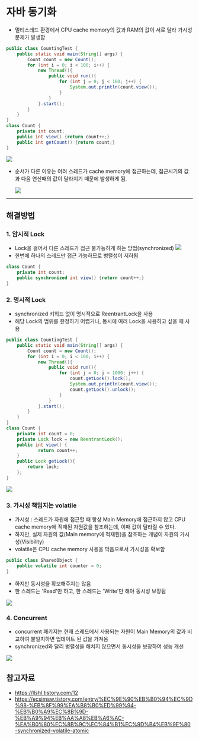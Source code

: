 # 자바 동기화
- 멀티스레드 환경에서 CPU cache memory의 값과 RAM의 값이 서로 달라 가시성 문제가 발생함

```java
public class CountingTest {
    public static void main(String[] args) {
        Count count = new Count();
        for (int i = 0; i < 100; i++) {
            new Thread(){
                public void run(){
                    for (int j = 0; j < 100; j++) {
                        System.out.println(count.view());
                    }
                }
            }.start();
        }
    }
}
class Count {
    private int count;
    public int view() {return count++;}
    public int getCount() {return count;}
}
```

<img src ="https://user-images.githubusercontent.com/15648142/223410320-540bd322-e168-459a-8411-a54cd2fcb378.png">

- 순서가 다른 이유는 여러 스레드가 cache memory에 접근하는데, 접근시기의 값과 다음 연산때의 값이 달라지기 때문에 발생하게 됨.

    <img src = "https://img1.daumcdn.net/thumb/R1280x0/?scode=mtistory2&fname=https%3A%2F%2Fblog.kakaocdn.net%2Fdn%2FnInzi%2FbtqEFDMNrQw%2FkkmbWPvsXE13ADdnAHOt8k%2Fimg.png">

---

## 해결방법

### 1. 암시적 Lock
- Lock을 걸어서 다른 스레드가 접근 불가능하게 하는 방법(synchronized)
    <img src = "https://img1.daumcdn.net/thumb/R1280x0/?scode=mtistory2&fname=https%3A%2F%2Fblog.kakaocdn.net%2Fdn%2FNZUdA%2FbtqEFEroETg%2FWtWzCgTZVzqaUBH3J7KEtk%2Fimg.png">
- 한번에 하나의 스레드만 접근 가능하므로 병렬성이 저하됨
```java
class Count {
    private int count;
    public synchronized int view() {return count++;}
}
```
### 2. 명시적 Lock
- synchronized 키워드 없이 명시적으로 ReentrantLock을 사용
- 해당 Lock의 범위를 한정하기 어렵거나, 동시에 여러 Lock을 사용하고 싶을 때 사용

```java
public class CountingTest {
    public static void main(String[] args) {
        Count count = new Count();
        for (int i = 0; i < 100; i++) {
            new Thread(){
                public void run(){
                    for (int j = 0; j < 1000; j++) {
                        count.getLock().lock();
                        System.out.println(count.view());
                        count.getLock().unlock();
                    }
                }
            }.start();
        }
    }
}
class Count {
    private int count = 0;
    private Lock lock = new ReentrantLock();
    public int view() {
            return count++;
    }
    public Lock getLock(){
        return lock;
    };
}
```
<img src = "https://user-images.githubusercontent.com/15648142/223411573-8343648b-ca19-44cc-9826-e78094a01c47.png" >

### 3. 가시성 책임지는 volatile
- 가시성 : 스레드가 자원에 접근할 때 항상 Main Memory에 접근하지 않고 CPU cache memory에 적재된 자원값을 참조하는데, 이때 값이 달라질 수 있다. 
- 하지만, 실제 자원의 값(Main memory에 적재된)을 참조하는 개념이 자원의 가시성(Visibility)
- volatile은 CPU cache memory 사용을 막음으로서 가시성을 확보함
```java
public class SharedObject {
    public volatile int counter = 0;
}
```
- 하지만 동시성을 확보해주지는 않음
- 한 스레드는 'Read'만 하고, 한 스레드는 'Write'만 해야 동시성 보장됨
<img src = "https://img1.daumcdn.net/thumb/R1280x0/?scode=mtistory2&fname=https%3A%2F%2Fblog.kakaocdn.net%2Fdn%2FcaXqer%2FbtqRol0zalv%2F1N4FuWsvkvyIOE5RmxwiUk%2Fimg.png">

### 4. Concurrent
- concurrent 패키지는 현재 스레드에서 사용되는 자원이 Main Memory의 값과 비교하여 불일치하면 업데이트 된 값을 가져옴
- synchronized와 달리 병렬성을 해치지 않으면서 동시성을 보장하여 성능 개선
<img src = "https://img1.daumcdn.net/thumb/R1280x0/?scode=mtistory2&fname=https%3A%2F%2Fblog.kakaocdn.net%2Fdn%2Fbv4c23%2FbtqRqcolYPH%2FDck1fbEODq0cZ9HAz9obk0%2Fimg.png">


## 참고자료
- https://llshl.tistory.com/12
- https://ecsimsw.tistory.com/entry/%EC%9E%90%EB%B0%94%EC%9D%98-%EB%8F%99%EA%B8%B0%ED%99%94-%EB%B0%A9%EC%8B%9D-%EB%A9%94%EB%AA%A8%EB%A6%AC-%EA%B0%80%EC%8B%9C%EC%84%B1%EC%9D%B4%EB%9E%80-synchronized-volatile-atomic
